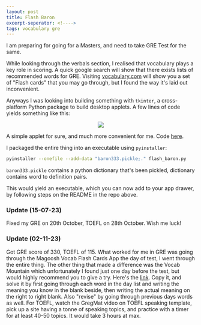 ```yaml
---
layout: post
title: Flash Baron
excerpt-seperator: <!---->
tags: vocabulary gre
---
```


I am preparing for going for a Masters, and need to take GRE Test for the same.

<!---->

While looking through the verbals section, I realised that vocabulary plays a key role in scoring. A quick google search will show that there exists lists of recommended words for GRE. Visiting [vocabulary.com](https://www.vocabulary.com/lists/182204) will show you a set of "Flash cards" that you may go through, but I found the way it's laid out inconvenient.

Anyways I was looking into building something with `tkinter`, a cross-platform Python package to build desktop applets. A few lines of code yields something like this:

<p style="text-align:center">
  <img src="{{site.baseurl}}/images/flash-baron/app_screenshot.png" />
</p>

A simple applet for sure, and much more convenient for me. Code [here](https://github.com/ba-13/Mystery_Box/tree/main/flash_baron).

I packaged the entire thing into an executable using `pyinstaller`:

```bash
pyinstaller --onefile --add-data "baron333.pickle;." flash_baron.py
```

`baron333.pickle` contains a python dictionary that's been pickled, dictionary contains word to definition pairs.

This would yield an executable, which you can now add to your app drawer, by following steps on the README in the repo above.

### Update (15-07-23)

Fixed my GRE on 20th October, TOEFL on 28th October. Wish me luck!

### Update (02-11-23)

Got GRE score of 330, TOEFL of 115. What worked for me in GRE was going through the Magoosh Vocab Flash Cards App the day of test, I went through the entire thing. The other thing that made a difference was the Vocab Mountain which unfortunately I found just one day before the test, but would highly recommend you to give a try. Here's the [link](https://docs.google.com/spreadsheets/d/1ouJlyvRxSPsEbKjlRk_jzPzHG6q71SAKkpHDrVoBH9Y/edit?usp=sharing). Copy it, and solve it by first going through each word in the day list and writing the meaning you know in the blank beside, then writing the actual meaning on the right to right blank. Also "revise" by going through previous days words as well.
For TOEFL, watch the GregMat video on TOEFL speaking template, pick up a site having a tonne of speaking topics, and practice with a timer for at least 40-50 topics. It would take 3 hours at max.
